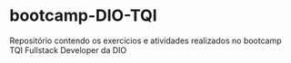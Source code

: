 # bootcamp-DIO-TQI
Repositório contendo os exercicios e atividades realizados no bootcamp TQI Fullstack Developer da DIO
